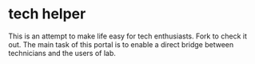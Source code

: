 # tech helper
This is an attempt to make life easy for tech enthusiasts. Fork to check it out.
The main task of this portal is to enable a direct bridge between technicians and the users of lab.
